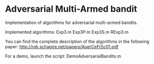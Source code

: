 # Adversarial Multi-Armed bandit

Implementation of algorithms for adversarial multi-armed bandits.

Implemented algorithms: Exp3.m
                        Exp3P.m
                        Exp3S.m
                        RExp3.m
 
 You can find the complete description of the algorithms in the following paper:
 http://rob.schapire.net/papers/AuerCeFrSc01.pdf
 
For a demo, launch the script: DemoAdversarialBandits.m
